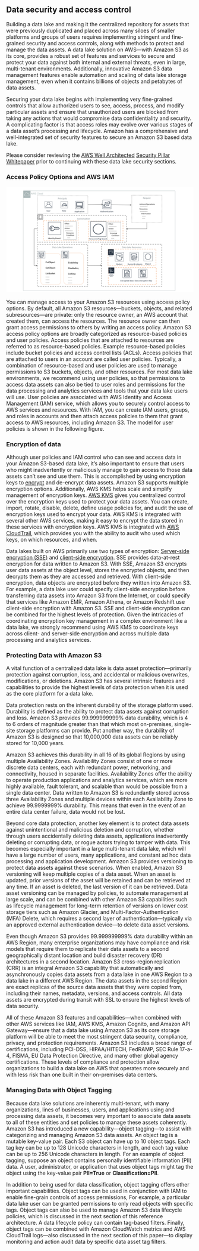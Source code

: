 ## Data security and access control

Building a data lake and making it the centralized repository for assets that were previously duplicated and placed across many siloes of smaller platforms and groups of users requires implementing stringent and fine-grained security and access controls, along with methods to protect and manage the data assets. A data lake solution on AWS—with Amazon S3 as its core, provides a robust set of features and services to secure and protect your data against both internal and external threats, even in large, multi-tenant environments. Additionally, innovative Amazon S3 data management features enable automation and scaling of data lake storage management, even when it contains billions of objects and petabytes of data assets.

Securing your data lake begins with implementing very fine-grained controls that allow authorized users to see, access, process, and modify particular assets and ensure that unauthorized users are blocked from taking any actions that would compromise data confidentiality and security. A complicating factor is that access roles may evolve over various stages of a data asset’s processing and lifecycle. Amazon has a comprehensive and well-integrated set of security features to secure an Amazon S3 based data lake.

Please consider reviewing the [AWS Well Architected](https://aws.amazon.com/architecture/well-architected/) [Security Pillar Whitepaper](https://d1.awsstatic.com/whitepapers/architecture/AWS-Security-Pillar.pdf) prior to continuing with these data lake security sections.

### Access Policy Options and AWS IAM

![Data Security and Data Protection with IAM](data-security-data-protection-using-iam.png)

You can manage access to your Amazon S3 resources using access policy options. By default, all Amazon S3 resources—buckets, objects, and related subresources—are private: only the resource owner, an AWS account that created them, can access the resources. The resource owner can then grant access permissions to others by writing an access policy. Amazon S3 access policy options are broadly categorized as resource-based policies and user policies. Access policies that are attached to resources are referred to as resource-based policies. Example resource-based policies include bucket policies and access control lists (ACLs). Access policies that are attached to users in an account are called user policies. Typically, a combination of resource-based and user policies are used to manage permissions to S3 buckets, objects, and other resources.
For most data lake environments, we recommend using user policies, so that permissions to access data assets can also be tied to user roles and permissions for the data processing and analytics services and tools that your data lake users will use. User policies are associated with AWS Identity and Access Management (IAM) service, which allows you to securely control access to AWS services and resources. With IAM, you can create IAM users, groups, and roles in accounts and then attach access policies to them that grant access to AWS resources, including Amazon S3. The model for user policies is shown in the following figure.

### Encryption of data

Although user policies and IAM control who can see and access data in your Amazon S3-based data lake, it’s also important to ensure that users who might inadvertently or maliciously manage to gain access to those data assets can’t see and use them. This is accomplished by using encryption keys to [encrypt](https://en.wikipedia.org/wiki/Encryption) and de-encrypt data assets. Amazon S3 supports multiple encryption options. Additionally, AWS KMS helps scale and simplify management of encryption keys. [AWS KMS](https://aws.amazon.com/kms/) gives you centralized control over the encryption keys used to protect your data assets. You can create, import, rotate, disable, delete, define usage policies for, and audit the use of encryption keys used to encrypt your data. AWS KMS is integrated with several other AWS services, making it easy to encrypt the data stored in these services with encryption keys. AWS KMS is integrated with [AWS CloudTrail](https://aws.amazon.com/cloudtrail/), which provides you with the ability to audit who used which keys, on which resources, and when.

Data lakes built on AWS primarily use two types of encryption: [Server-side encryption (SSE)](https://docs.aws.amazon.com/AmazonS3/latest/dev/UsingServerSideEncryption.html) and [client-side encryption](https://docs.aws.amazon.com/AmazonS3/latest/dev/UsingClientSideEncryption.html). SSE provides data-at-rest encryption for data written to Amazon S3. With SSE, Amazon S3 encrypts user data assets at the object level, stores the encrypted objects, and then decrypts them as they are accessed and retrieved. With client-side encryption, data objects are encrypted before they written into Amazon S3. For example, a data lake user could specify client-side encryption before transferring data assets into Amazon S3 from the Internet, or could specify that services like Amazon EMR, Amazon Athena, or Amazon Redshift use client-side encryption with Amazon S3. SSE and client-side encryption can be combined for the highest levels of protection. Given the intricacies of coordinating encryption key management in a complex environment like a data lake, we strongly recommend using AWS KMS to coordinate keys across client- and server-side encryption and across multiple data processing and analytics services.

### Protecting Data with Amazon S3

A vital function of a centralized data lake is data asset protection—primarily protection against corruption, loss, and accidental or malicious overwrites, modifications, or deletions. Amazon S3 has several intrinsic features and capabilities to provide the highest levels of data protection when it is used as the core platform for a data lake.

Data protection rests on the inherent durability of the storage platform used. Durability is defined as the ability to protect data assets against corruption and loss. Amazon S3 provides 99.999999999% data durability, which is 4 to 6 orders of magnitude greater than that which most on-premises, single-site storage platforms can provide. Put another way, the durability of Amazon S3 is designed so that 10,000,000 data assets can be reliably stored for 10,000 years.

Amazon S3 achieves this durability in all 16 of its global Regions by using multiple Availability Zones. Availability Zones consist of one or more discrete data centers, each with redundant power, networking, and connectivity, housed in separate facilities. Availability Zones offer the ability to operate production applications and analytics services, which are more highly available, fault tolerant, and scalable than would be possible from a single data center. Data written to Amazon S3 is redundantly stored across three Availability Zones and multiple devices within each Availability Zone to achieve 99.9999999% durability. This means that even in the event of an entire data center failure, data would not be lost.

Beyond core data protection, another key element is to protect data assets against unintentional and malicious deletion and corruption, whether through users accidentally deleting data assets, applications inadvertently deleting or corrupting data, or rogue actors trying to tamper with data. This becomes especially important in a large multi-tenant data lake, which will have a large number of users, many applications, and constant ad hoc data processing and application development. Amazon S3 provides versioning to protect data assets against these scenarios. When enabled, Amazon S3 versioning will keep multiple copies of a data asset. When an asset is updated, prior versions of the asset will be retained and can be retrieved at any time. If an asset is deleted, the last version of it can be retrieved. Data asset versioning can be managed by policies, to automate management at large scale, and can be combined with other Amazon S3 capabilities such as lifecycle management for long-term retention of versions on lower cost storage tiers such as Amazon Glacier, and Multi-Factor-Authentication (MFA) Delete, which requires a second layer of authentication—typically via an approved external authentication device—to delete data asset versions.

Even though Amazon S3 provides 99.999999999% data durability within an AWS Region, many enterprise organizations may have compliance and risk models that require them to replicate their data assets to a second geographically distant location and build disaster recovery (DR) architectures in a second location. Amazon S3 cross-region replication (CRR) is an integral Amazon S3 capability that automatically and asynchronously copies data assets from a data lake in one AWS Region to a data lake in a different AWS Region. The data assets in the second Region are exact replicas of the source data assets that they were copied from, including their names, metadata, versions, and access controls. All data assets are encrypted during transit with SSL to ensure the highest levels of data security.

All of these Amazon S3 features and capabilities—when combined with other AWS services like IAM, AWS KMS, Amazon Cognito, and Amazon API Gateway—ensure that a data lake using Amazon S3 as its core storage platform will be able to meet the most stringent data security, compliance, privacy, and protection requirements. Amazon S3 includes a broad range of certifications, including PCI-DSS, HIPAA/HITECH, FedRAMP, SEC Rule 17-a-4, FISMA, EU Data Protection Directive, and many other global agency certifications. These levels of compliance and protection allow organizations to build a data lake on AWS that operates more securely and with less risk than one built in their on-premises data centers.

### Managing Data with Object Tagging

Because data lake solutions are inherently multi-tenant, with many organizations, lines of businesses, users, and applications using and processing data assets, it becomes very important to associate data assets to all of these entities and set policies to manage these assets coherently. Amazon S3 has introduced a new capability—object tagging—to assist with categorizing and managing Amazon S3 data assets. An object tag is a mutable key-value pair. Each S3 object can have up to 10 object tags. Each tag key can be up to 128 Unicode characters in length, and each tag value can be up to 256 Unicode characters in length. For an example of object tagging, suppose an object contains personally identifiable information (PII) data. A user, administrator, or application that uses object tags might tag the object using the key-value pair **PII=True** or **Classification=PII**.

In addition to being used for data classification, object tagging offers other important capabilities. Object tags can be used in conjunction with IAM to enable fine-grain controls of access permissions, For example, a particular data lake user can be granted permissions to only read objects with specific tags. Object tags can also be used to manage Amazon S3 data lifecycle policies, which is discussed in the next section of this reference architecture. A data lifecycle policy can contain tag-based filters. Finally, object tags can be combined with Amazon CloudWatch metrics and AWS CloudTrail logs—also discussed in the next section of this paper—to display monitoring and action audit data by specific data asset tag filters.
